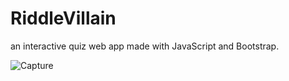 # RiddleVillain
an interactive quiz web app made with JavaScript and Bootstrap. 

![Capture](https://user-images.githubusercontent.com/62397382/132057765-9b98e6bc-0589-482e-b85d-6e478db2e32e.PNG)

